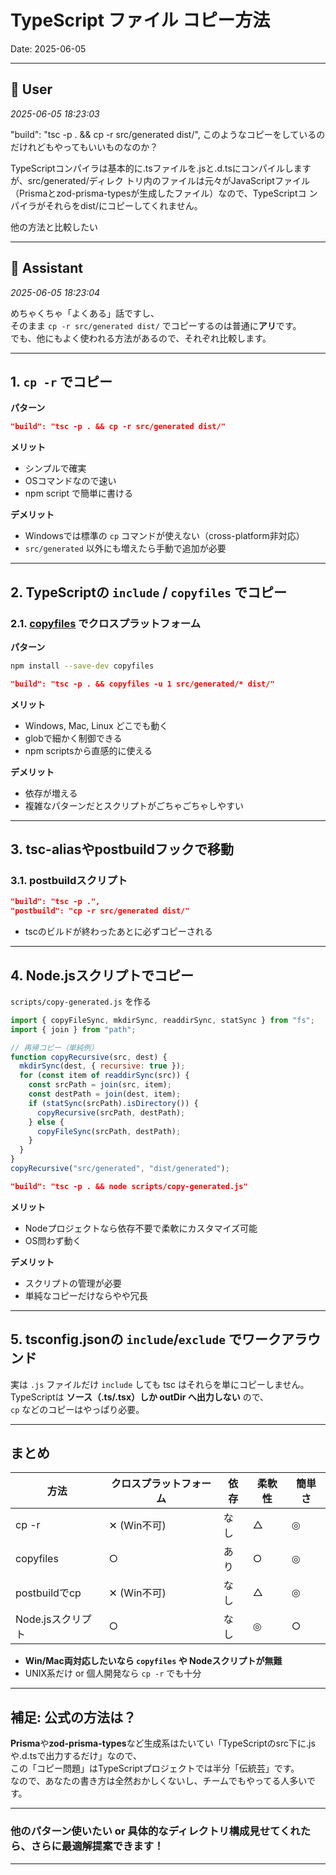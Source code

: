 # TypeScript ファイル コピー方法

Date: 2025-06-05

---

## 👤 User
*2025-06-05 18:23:03*

"build": "tsc -p . && cp -r src/generated dist/", このようなコピーをしているのだけれどもやってもいいものなのか？

TypeScriptコンパイラは基本的に.tsファイルを.jsと.d.tsにコンパイルしますが、src/generated/ディレク
  トリ内のファイルは元々がJavaScriptファイル（Prismaとzod-prisma-typesが生成したファイル）なので、TypeScriptコ
  ンパイラがそれらをdist/にコピーしてくれません。

他の方法と比較したい

---

## 🤖 Assistant
*2025-06-05 18:23:04*

めちゃくちゃ「よくある」話ですし、  
そのまま `cp -r src/generated dist/` でコピーするのは普通に**アリ**です。  
でも、他にもよく使われる方法があるので、それぞれ比較します。

---

## 1. `cp -r` でコピー  
**パターン**  
```json
"build": "tsc -p . && cp -r src/generated dist/"
```

**メリット**  
- シンプルで確実  
- OSコマンドなので速い  
- npm script で簡単に書ける

**デメリット**  
- Windowsでは標準の `cp` コマンドが使えない（cross-platform非対応）  
- `src/generated` 以外にも増えたら手動で追加が必要

---

## 2. TypeScriptの `include` / `copyfiles` でコピー

### 2.1. [copyfiles](https://www.npmjs.com/package/copyfiles) でクロスプラットフォーム  
**パターン**  
```bash
npm install --save-dev copyfiles
```
```json
"build": "tsc -p . && copyfiles -u 1 src/generated/* dist/"
```

**メリット**  
- Windows, Mac, Linux どこでも動く  
- globで細かく制御できる  
- npm scriptsから直感的に使える

**デメリット**  
- 依存が増える  
- 複雑なパターンだとスクリプトがごちゃごちゃしやすい

---

## 3. tsc-aliasやpostbuildフックで移動

### 3.1. postbuildスクリプト  
```json
"build": "tsc -p .",
"postbuild": "cp -r src/generated dist/"
```
- tscのビルドが終わったあとに必ずコピーされる

---

## 4. Node.jsスクリプトでコピー

`scripts/copy-generated.js` を作る  
```js
import { copyFileSync, mkdirSync, readdirSync, statSync } from "fs";
import { join } from "path";

// 再帰コピー（単純例）
function copyRecursive(src, dest) {
  mkdirSync(dest, { recursive: true });
  for (const item of readdirSync(src)) {
    const srcPath = join(src, item);
    const destPath = join(dest, item);
    if (statSync(srcPath).isDirectory()) {
      copyRecursive(srcPath, destPath);
    } else {
      copyFileSync(srcPath, destPath);
    }
  }
}
copyRecursive("src/generated", "dist/generated");
```
```json
"build": "tsc -p . && node scripts/copy-generated.js"
```

**メリット**  
- Nodeプロジェクトなら依存不要で柔軟にカスタマイズ可能  
- OS問わず動く

**デメリット**  
- スクリプトの管理が必要  
- 単純なコピーだけならやや冗長

---

## 5. tsconfig.jsonの `include`/`exclude` でワークアラウンド

実は `.js` ファイルだけ `include` しても tsc はそれらを単にコピーしません。  
TypeScriptは **ソース（.ts/.tsx）しか outDir へ出力しない** ので、  
`cp` などのコピーはやっぱり必要。

---

## まとめ

| 方法                | クロスプラットフォーム | 依存      | 柔軟性       | 簡単さ   |
|---------------------|-----------------------|-----------|--------------|----------|
| cp -r               | ✕ (Win不可)           | なし      | △            | ◎        |
| copyfiles           | ○                     | あり      | ○            | ◎        |
| postbuildでcp       | ✕ (Win不可)           | なし      | △            | ◎        |
| Node.jsスクリプト   | ○                     | なし      | ◎            | ○        |

- **Win/Mac両対応したいなら `copyfiles` や Nodeスクリプトが無難**
- UNIX系だけ or 個人開発なら `cp -r` でも十分

---

## 補足: 公式の方法は？

**Prisma**や**zod-prisma-types**など生成系はたいてい「TypeScriptのsrc下に.jsや.d.tsで出力するだけ」なので、  
この「コピー問題」はTypeScriptプロジェクトでは半分「伝統芸」です。  
なので、あなたの書き方は全然おかしくないし、チームでもやってる人多いです。

---

### 他のパターン使いたい or 具体的なディレクトリ構成見せてくれたら、さらに最適解提案できます！

---
